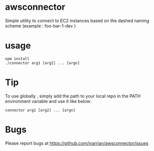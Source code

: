 # awsconnector

Simple utility to connect to EC2 instances based on the dashed naming scheme (example : foo-bar-1-dev )

# usage

	npm install
	./connector arg1 [arg2] ... [argn]


# Tip

To use globally , simply add the path to your local repo in the PATH environment variable and use it like below: 

	connector arg1 [arg2] ... [argn]


# Bugs

Please report bugs at https://github.com/ivarrian/awsconnector/issues
